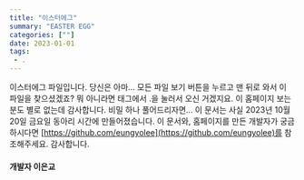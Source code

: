 ```yaml
---
title: "이스터에그"
summary: "EASTER EGG"
categories: [""]
date: 2023-01-01
tags:
 - .
---
```


이스터에그 파일입니다.
당신은 아마... 모든 파일 보기 버튼을 누르고 맨 뒤로 와서 이 파일을 찾으셨겠죠?
뭐 아니라면 태그에서 .을 눌러서 오신 거겠지요.
이 홈페이지 보는 분도 별로 없는데 감사합니다.
비밀 하나 풀어드리자면... 이 문서는 사실 2023년 10월 20일 금요일 동아리 시간에 만들어졌습니다.
이 문서와, 홈페이지를 만든 개발자가 궁금하시다면 [https://github.com/eungyolee](https://github.com/eungyolee)를 참조해주세요.
감사합니다.

#### 개발자 이은교
